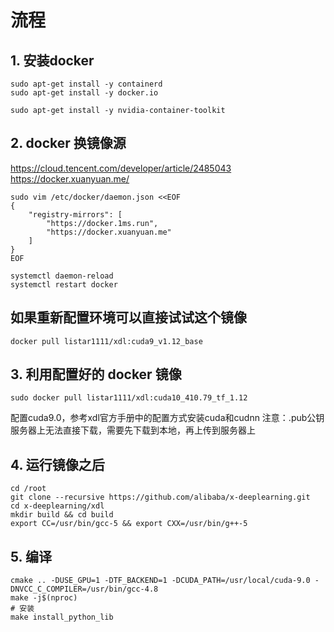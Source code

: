 # 流程

## 1. 安装docker

```shell
sudo apt-get install -y containerd
sudo apt-get install -y docker.io

sudo apt-get install -y nvidia-container-toolkit
```

## 2. docker 换镜像源 

https://cloud.tencent.com/developer/article/2485043
https://docker.xuanyuan.me/

```shell
sudo vim /etc/docker/daemon.json <<EOF
{
    "registry-mirrors": [
        "https://docker.1ms.run",
        "https://docker.xuanyuan.me"
    ]
}
EOF

systemctl daemon-reload
systemctl restart docker
```

## 如果重新配置环境可以直接试试这个镜像

```shell
docker pull listar1111/xdl:cuda9_v1.12_base
```

## 3. 利用配置好的 docker 镜像

```shell
sudo docker pull listar1111/xdl:cuda10_410.79_tf_1.12
```

配置cuda9.0，参考xdl官方手册中的配置方式安装cuda和cudnn
注意：.pub公钥服务器上无法直接下载，需要先下载到本地，再上传到服务器上

## 4. 运行镜像之后

```shell
cd /root
git clone --recursive https://github.com/alibaba/x-deeplearning.git
cd x-deeplearning/xdl
mkdir build && cd build
export CC=/usr/bin/gcc-5 && export CXX=/usr/bin/g++-5
```

## 5. 编译

```shell
cmake .. -DUSE_GPU=1 -DTF_BACKEND=1 -DCUDA_PATH=/usr/local/cuda-9.0 -DNVCC_C_COMPILER=/usr/bin/gcc-4.8 
make -j$(nproc)
# 安装
make install_python_lib
```


















